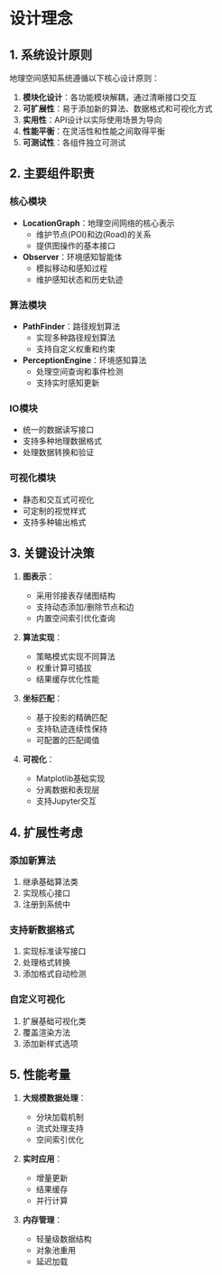 # 设计理念

## 1. 系统设计原则

地理空间感知系统遵循以下核心设计原则：

1. **模块化设计**：各功能模块解耦，通过清晰接口交互
2. **可扩展性**：易于添加新的算法、数据格式和可视化方式
3. **实用性**：API设计以实际使用场景为导向
4. **性能平衡**：在灵活性和性能之间取得平衡
5. **可测试性**：各组件独立可测试

## 2. 主要组件职责

### 核心模块
- **LocationGraph**：地理空间网络的核心表示
  - 维护节点(POI)和边(Road)的关系
  - 提供图操作的基本接口
- **Observer**：环境感知智能体
  - 模拟移动和感知过程
  - 维护感知状态和历史轨迹

### 算法模块
- **PathFinder**：路径规划算法
  - 实现多种路径规划算法
  - 支持自定义权重和约束
- **PerceptionEngine**：环境感知算法
  - 处理空间查询和事件检测
  - 支持实时感知更新

### IO模块
- 统一的数据读写接口
- 支持多种地理数据格式
- 处理数据转换和验证

### 可视化模块
- 静态和交互式可视化
- 可定制的视觉样式
- 支持多种输出格式

## 3. 关键设计决策

1. **图表示**：
   - 采用邻接表存储图结构
   - 支持动态添加/删除节点和边
   - 内置空间索引优化查询

2. **算法实现**：
   - 策略模式实现不同算法
   - 权重计算可插拔
   - 结果缓存优化性能

3. **坐标匹配**：
   - 基于投影的精确匹配
   - 支持轨迹连续性保持
   - 可配置的匹配阈值

4. **可视化**：
   - Matplotlib基础实现
   - 分离数据和表现层
   - 支持Jupyter交互

## 4. 扩展性考虑

### 添加新算法
1. 继承基础算法类
2. 实现核心接口
3. 注册到系统中

### 支持新数据格式
1. 实现标准读写接口
2. 处理格式转换
3. 添加格式自动检测

### 自定义可视化
1. 扩展基础可视化类
2. 覆盖渲染方法
3. 添加新样式选项

## 5. 性能考量

1. **大规模数据处理**：
   - 分块加载机制
   - 流式处理支持
   - 空间索引优化

2. **实时应用**：
   - 增量更新
   - 结果缓存
   - 并行计算

3. **内存管理**：
   - 轻量级数据结构
   - 对象池重用
   - 延迟加载